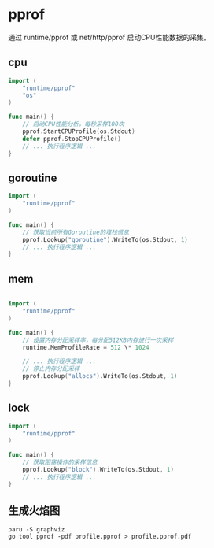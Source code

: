 # pprof

通过 runtime/pprof 或 net/http/pprof 启动CPU性能数据的采集。

## cpu

```go
import (
    "runtime/pprof"
    "os"
)

func main() {
    // 启动CPU性能分析，每秒采样100次
    pprof.StartCPUProfile(os.Stdout)
    defer pprof.StopCPUProfile()
    // ... 执行程序逻辑 ...
}

```


## goroutine

```go
import (
    "runtime/pprof"
)

func main() {
    // 获取当前所有Goroutine的堆栈信息
    pprof.Lookup("goroutine").WriteTo(os.Stdout, 1)
    // ... 执行程序逻辑 ...
}

```


## mem

```go

import (
    "runtime/pprof"
)

func main() {
    // 设置内存分配采样率，每分配512KB内存进行一次采样
    runtime.MemProfileRate = 512 \* 1024

    // ... 执行程序逻辑 ...
    // 停止内存分配采样
    pprof.Lookup("allocs").WriteTo(os.Stdout, 1)
}

```

## lock

```go
import (
    "runtime/pprof"
)

func main() {
    // 获取阻塞操作的采样信息
    pprof.Lookup("block").WriteTo(os.Stdout, 1)
    // ... 执行程序逻辑 ...
}

```

## 生成火焰图

```shell
paru -S graphviz
go tool pprof -pdf profile.pprof > profile.pprof.pdf
```
